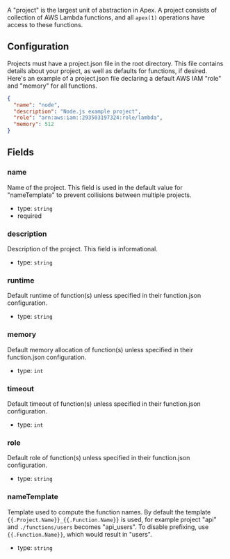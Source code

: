 
A "project" is the largest unit of abstraction in Apex. A project consists of collection of AWS Lambda functions, and
all `apex(1)` operations have access to these functions.

## Configuration

Projects must have a project.json file in the root directory. This file contains details about your project, as well as
defaults for functions, if desired. Here's an example of a project.json file declaring a default AWS IAM "role" and "memory" for all functions.

```json
{
  "name": "node",
  "description": "Node.js example project",
  "role": "arn:aws:iam::293503197324:role/lambda",
  "memory": 512
}
```

## Fields

### name

Name of the project. This field is used in the default value for "nameTemplate" to prevent collisions between multiple projects.

- type: `string`
- required

### description

Description of the project. This field is informational.

- type: `string`

### runtime

Default runtime of function(s) unless specified in their function.json configuration.

- type: `string`

### memory

Default memory allocation of function(s) unless specified in their function.json configuration.

- type: `int`

### timeout

Default timeout of function(s) unless specified in their function.json configuration.

- type: `int`

### role

Default role of function(s) unless specified in their function.json configuration.

- type: `string`

### nameTemplate

Template used to compute the function names. By default the template `{{.Project.Name}}_{{.Function.Name}}` is used, for example project "api" and `./functions/users` becomes "api_users". To disable prefixing, use `{{.Function.Name}}`, which would result in "users".

- type: `string`
